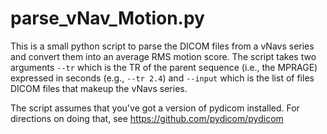 # parse_vNav_Motion.py

This is a small python script to parse the DICOM files from a vNavs series and convert them into an average RMS motion score. The script takes two arguments `--tr` which is the TR of the parent sequence (i.e., the MPRAGE) expressed in seconds (e.g., `--tr 2.4`) and `--input` which is the list of files DICOM files that makeup the vNavs series.

The script assumes that you've got a version of pydicom installed. For directions on doing that, see https://github.com/pydicom/pydicom

